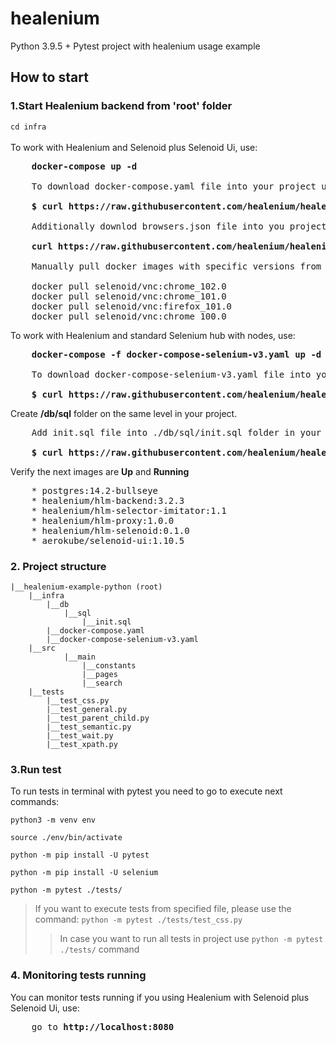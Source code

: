# healenium
Python 3.9.5 + Pytest project with healenium usage example 

## How to start
### 1.Start Healenium backend from 'root' folder
```cd infra``` </br></br>
To work with Healenium and Selenoid plus Selenoid Ui, use:</br>
<pre>
    <b>docker-compose up -d</b>

    To download docker-compose.yaml file into your project use this command:

    <b>$ curl https://raw.githubusercontent.com/healenium/healenium-example-python/master/infra/docker-compose.yaml -o docker-compose.yaml</b>

    Additionally downlod browsers.json file into you project use this command:

    <b>curl https://raw.githubusercontent.com/healenium/healenium-example-python/master/infra/browsers.json -o browsers.json</b>

    Manually pull docker images with specific versions from browsers.json:

    docker pull selenoid/vnc:chrome_102.0
    docker pull selenoid/vnc:chrome_101.0
    docker pull selenoid/vnc:firefox_101.0
    docker pull selenoid/vnc:chrome_100.0
</pre>
To work with Healenium and standard Selenium hub with nodes, use:</br>
<pre>
    <b>docker-compose -f docker-compose-selenium-v3.yaml up -d</b>

    To download docker-compose-selenium-v3.yaml file into your project use this command:

    <b>$ curl https://raw.githubusercontent.com/healenium/healenium-example-python/master/infra/docker-compose-selenium-v3.yaml -o docker-compose-selenium-v3.yaml</b>
</pre>

Create <b>/db/sql</b> folder on the same level in your project.</br>
<pre>
    Add init.sql file into ./db/sql/init.sql folder in your project via command:

    <b>$ curl https://raw.githubusercontent.com/healenium/healenium/master/db/sql/init.sql -o init.sql</b>
</pre>
Verify the next images are <b>Up</b> and <b>Running</b>
<pre>
    * postgres:14.2-bullseye
    * healenium/hlm-backend:3.2.3
    * healenium/hlm-selector-imitator:1.1
    * healenium/hlm-proxy:1.0.0
    * healenium/hlm-selenoid:0.1.0
    * aerokube/selenoid-ui:1.10.5
</pre>

### 2. Project structure
```
|__healenium-example-python (root)
    |__infra
        |__db
            |__sql
                |__init.sql
        |__docker-compose.yaml
        |__docker-compose-selenium-v3.yaml
	|__src
            |__main
                |__constants
                |__pages
                |__search
    |__tests
        |__test_css.py
        |__test_general.py
        |__test_parent_child.py
        |__test_semantic.py
        |__test_wait.py
        |__test_xpath.py

```
			   
### 3.Run test
To run tests in terminal with pytest you need to go to execute next commands:

``python3 -m venv env``

``source ./env/bin/activate``

``python -m pip install -U pytest``

``python -m pip install -U selenium``

``python -m pytest ./tests/``

> If you want to execute tests from specified file, please use the command: ```python -m pytest ./tests/test_css.py```
>> In case you want to run all tests in project use ```python -m pytest ./tests/``` command

### 4. Monitoring tests running
You can monitor tests running if you using Healenium with Selenoid plus Selenoid Ui, use:</br>
<pre>
    go to <b>http://localhost:8080</b>
</pre>
